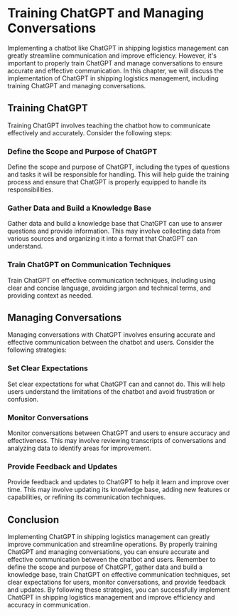 Training ChatGPT and Managing Conversations
==================================================================================================================

Implementing a chatbot like ChatGPT in shipping logistics management can greatly streamline communication and improve efficiency. However, it's important to properly train ChatGPT and manage conversations to ensure accurate and effective communication. In this chapter, we will discuss the implementation of ChatGPT in shipping logistics management, including training ChatGPT and managing conversations.

Training ChatGPT
----------------

Training ChatGPT involves teaching the chatbot how to communicate effectively and accurately. Consider the following steps:

### Define the Scope and Purpose of ChatGPT

Define the scope and purpose of ChatGPT, including the types of questions and tasks it will be responsible for handling. This will help guide the training process and ensure that ChatGPT is properly equipped to handle its responsibilities.

### Gather Data and Build a Knowledge Base

Gather data and build a knowledge base that ChatGPT can use to answer questions and provide information. This may involve collecting data from various sources and organizing it into a format that ChatGPT can understand.

### Train ChatGPT on Communication Techniques

Train ChatGPT on effective communication techniques, including using clear and concise language, avoiding jargon and technical terms, and providing context as needed.

Managing Conversations
----------------------

Managing conversations with ChatGPT involves ensuring accurate and effective communication between the chatbot and users. Consider the following strategies:

### Set Clear Expectations

Set clear expectations for what ChatGPT can and cannot do. This will help users understand the limitations of the chatbot and avoid frustration or confusion.

### Monitor Conversations

Monitor conversations between ChatGPT and users to ensure accuracy and effectiveness. This may involve reviewing transcripts of conversations and analyzing data to identify areas for improvement.

### Provide Feedback and Updates

Provide feedback and updates to ChatGPT to help it learn and improve over time. This may involve updating its knowledge base, adding new features or capabilities, or refining its communication techniques.

Conclusion
----------

Implementing ChatGPT in shipping logistics management can greatly improve communication and streamline operations. By properly training ChatGPT and managing conversations, you can ensure accurate and effective communication between the chatbot and users. Remember to define the scope and purpose of ChatGPT, gather data and build a knowledge base, train ChatGPT on effective communication techniques, set clear expectations for users, monitor conversations, and provide feedback and updates. By following these strategies, you can successfully implement ChatGPT in shipping logistics management and improve efficiency and accuracy in communication.
